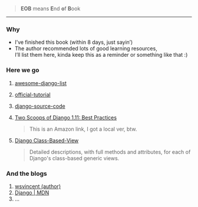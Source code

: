 > **EOB** means **E**nd **o**f **B**ook

<hr> 

### Why 
- I’ve finished this book (within 8 days, just sayin’)
- The author recommended lots of good learning resources, <br>I’ll list them here, kinda keep this as a reminder or something like that :)

### Here we go
 1. [awesome-django-list](https://github.com/wsvincent/awesome-django)
 2. [official-tutorial](https://docs.djangoproject.com/en/2.0/intro/tutorial01/)
 3. [django-source-code](https://github.com/django/django)
 4. [Two Scoops of Django 1.11: Best Practices](https://www.amazon.com/gp/product/0692915729/ref=as_li_qf_sp_asin_il_tl?ie=UTF8&tag=wsvincent-20&camp=1789&creative=9325&linkCode=as2&creativeASIN=0692915729&linkId=42ac7eb52adc397a78080f12f7f839b1)
    > This is an Amazon link, I got a local ver, btw.

 5. [Django Class-Based-View](https://ccbv.co.uk/)
    > Detailed descriptions, with full methods and attributes, for each of Django's class-based generic views.


### And the blogs 
1. [wsvincent (author)](https://wsvincent.com/)
2. [Django | MDN](https://developer.mozilla.org/en-US/docs/Learn/Server-side/Django)
3. ...